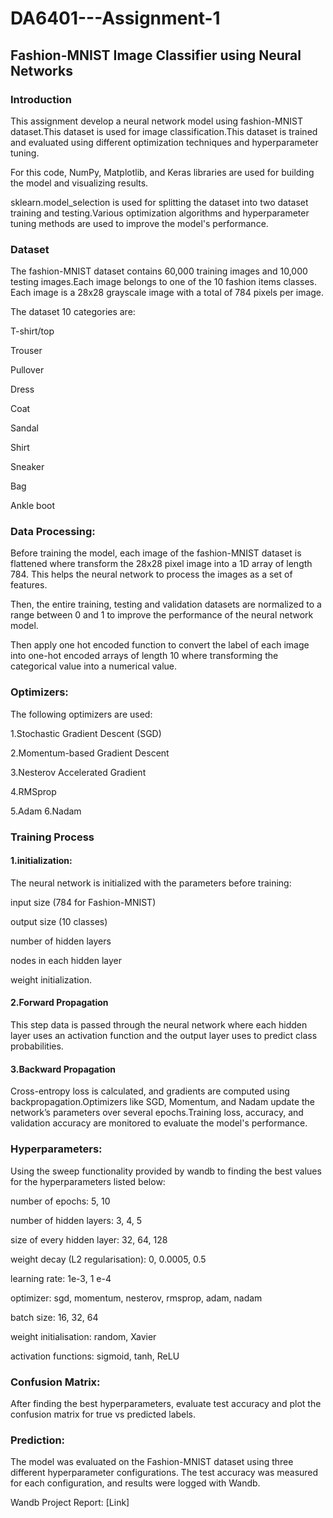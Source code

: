 # DA6401---Assignment-1

## Fashion-MNIST Image Classifier using Neural Networks

### Introduction
This assignment develop a neural network model using fashion-MNIST dataset.This dataset is used for image classification.This dataset is trained and evaluated using different optimization techniques and hyperparameter tuning.

For this code, NumPy, Matplotlib, and Keras libraries are used for building the model and visualizing results. 

sklearn.model_selection is used for splitting the dataset into  two dataset training and testing.Various optimization algorithms and hyperparameter tuning methods are used to improve the model's performance.

### Dataset
The fashion-MNIST dataset contains 60,000 training images and 10,000 testing images.Each image belongs to one of the 10 fashion items classes. Each image is a 28x28 grayscale image with a total of 784 pixels per image.

The dataset 10 categories are:

T-shirt/top

Trouser

Pullover

Dress

Coat

Sandal

Shirt

Sneaker

Bag

Ankle boot

### Data Processing:
Before training the model, each image of the fashion-MNIST dataset is flattened where transform the 28x28 pixel image into a 1D array of length 784. This helps the neural network to process the images as a set of features.

Then, the entire training, testing and validation datasets are normalized to a range between 0 and 1 to improve the performance of the neural network model.

Then  apply one hot encoded function to convert the label of each image into one-hot encoded arrays of length 10 where transforming the categorical value into a numerical value.

### Optimizers:
The following optimizers are used:

1.Stochastic Gradient Descent (SGD)

2.Momentum-based Gradient Descent

3.Nesterov Accelerated Gradient

4.RMSprop

5.Adam
6.Nadam

### Training Process
#### 1.initialization:
The neural network is initialized with the parameters before training: 

input size (784 for Fashion-MNIST)

output size (10 classes)

number of hidden layers

nodes in each hidden layer

weight initialization.

#### 2.Forward Propagation
This step data is passed through the neural network where each hidden layer uses an activation function  and the output layer uses to predict class probabilities.

#### 3.Backward Propagation
Cross-entropy loss is calculated, and gradients are computed using backpropagation.Optimizers like SGD, Momentum, and Nadam update the network’s parameters over several epochs.Training loss, accuracy, and validation accuracy are monitored to evaluate the model's performance.

### Hyperparameters:
Using the sweep functionality provided by wandb to finding the best values for the hyperparameters listed below:

number of epochs: 5, 10

number of hidden layers: 3, 4, 5

size of every hidden layer: 32, 64, 128

weight decay (L2 regularisation): 0, 0.0005, 0.5

learning rate: 1e-3, 1 e-4

optimizer: sgd, momentum, nesterov, rmsprop, adam, nadam

batch size: 16, 32, 64

weight initialisation: random, Xavier

activation functions: sigmoid, tanh, ReLU

### Confusion Matrix:

After finding the best hyperparameters, evaluate test accuracy and plot the confusion matrix for true vs predicted labels.

### Prediction:
The model was evaluated on the Fashion-MNIST dataset using three different hyperparameter configurations. The test accuracy was measured for each configuration, and results were logged with Wandb.

Wandb Project Report: [Link]






